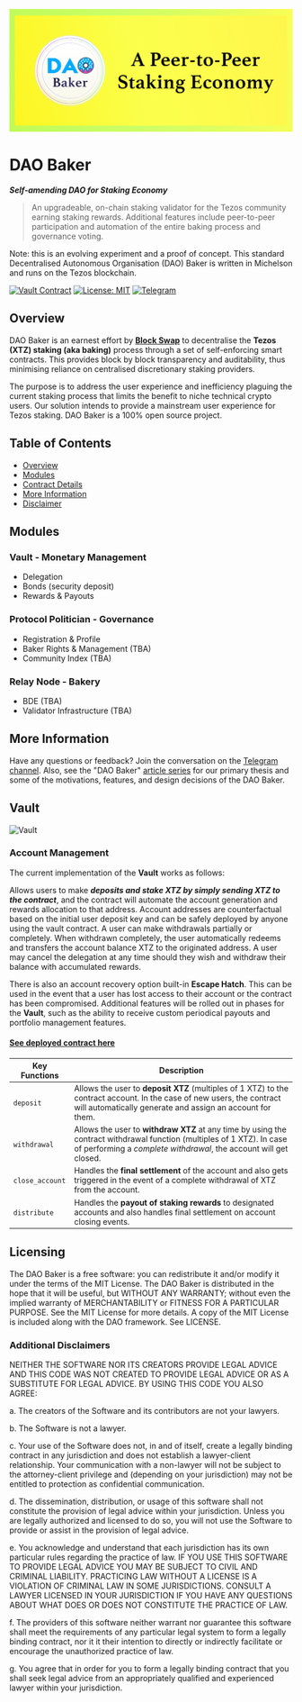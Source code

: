 ![DAObaker banner](images/Github%20banner.png)

# DAO Baker

**_Self-amending DAO for Staking Economy_**
> An upgradeable, on-chain staking validator for the Tezos community earning staking rewards. Additional features include peer-to-peer participation and automation of the entire baking process and governance voting.

Note: this is an evolving experiment and a proof of concept.
This standard Decentralised Autonomous Organisation (DAO) Baker is written in Michelson and runs on the Tezos blockchain.

[![Vault Contract](https://img.shields.io/badge/vault%20contract-2.0-blue
)](https://carthagenet.tzstats.com/KT1J7VKG2JubhZKczCdktQGRhcieTRHbvJfa)
[![License: MIT](https://img.shields.io/badge/license-MIT-green.svg)](LICENSE)
[![Telegram](https://img.shields.io/badge/community-telegram-blueviolet
)](https://t.me/daobaker)


## Overview 

DAO Baker is an earnest effort by **[Block Swap](https://blockswap.xyz)** to decentralise the **Tezos (XTZ) staking (aka baking)** process through a set of self-enforcing smart contracts. This provides block by block transparency and auditability, thus minimising reliance on centralised discretionary staking providers.

The purpose is to address the user experience and inefficiency plaguing the current staking process that limits the benefit  to niche technical crypto users. Our solution intends to provide a mainstream user experience for Tezos staking.
DAO Baker is a 100% open source project.

## Table of Contents
- [Overview](#overview)
- [Modules](#Modules)
- [Contract Details](#vault)
- [More Information](#more-information)
- [Disclaimer](#Additional-Disclaimers)

## Modules

### Vault - Monetary Management
- Delegation
- Bonds (security deposit)
- Rewards & Payouts

### Protocol Politician  - Governance 
- Registration & Profile 
- Baker Rights & Management (TBA) 
- Community Index (TBA)

### Relay Node - Bakery
- BDE (TBA)
- Validator Infrastructure (TBA)

## More Information

Have any questions or feedback? Join the conversation on the [Telegram channel](https://t.me/daobaker/). Also, see the "DAO Baker" [article series](https://medium.com/@blockswap_hq/) for our primary thesis and some of the motivations, features, and design decisions of the DAO Baker.


## Vault

![Vault](https://i.ibb.co/h87mLK0/nitromethane-burning-inside-of-a-whoosh-bottle-in-super-slow-motion.gif)

### Account Management   

The current implementation of the **Vault** works as follows:

Allows users to make **_deposits and stake XTZ by simply sending XTZ to the contract_**, and the contract will automate the account generation and rewards allocation to that address. Account addresses are counterfactual based on the initial user deposit key and can be safely deployed by anyone using the vault contract. A user can make withdrawals partially or completely. When withdrawn completely, the user automatically redeems and transfers the account balance XTZ to the originated address. A user may cancel the delegation at any time should they wish and withdraw their balance with accumulated rewards.

There is also an account recovery option built-in **Escape Hatch**. This can be used in the event that a user has lost access to their account or the contract has been compromised. Additional features will be rolled out in phases for the **Vault**, such as the ability to receive custom periodical payouts and portfolio management features.


#### [See deployed contract here](https://carthagenet.tzstats.com/KT1J7VKG2JubhZKczCdktQGRhcieTRHbvJfa)

| Key Functions|  Description |
| --- | --- |
|  `deposit` | Allows the user to **deposit XTZ** (multiples of 1 XTZ) to the contract account. In the case of new users, the contract will automatically generate and assign an account for them.|
| `withdrawal` | Allows the user to **withdraw XTZ** at any time by using the contract withdrawal function (multiples of 1 XTZ). In case of performing a _complete withdrawal_, the account will get closed.|
| `close_account` | Handles the **final settlement** of the account and also gets triggered in the event of a complete withdrawal of XTZ from the account.|
| `distribute` | Handles the **payout of staking rewards** to designated accounts and also handles final settlement on account closing events. |


## Licensing

The DAO Baker is a free software: you can redistribute it and/or modify it under the terms of the MIT License.
The DAO Baker is distributed in the hope that it will be useful, but WITHOUT ANY WARRANTY; without even the implied warranty of MERCHANTABILITY or FITNESS FOR A PARTICULAR PURPOSE. See the MIT License for more details.
A copy of the MIT License is included along with the DAO framework. See LICENSE.

### Additional Disclaimers

NEITHER THE SOFTWARE NOR ITS CREATORS PROVIDE LEGAL ADVICE AND THIS CODE WAS NOT CREATED TO PROVIDE LEGAL ADVICE OR AS A SUBSTITUTE FOR LEGAL ADVICE. BY USING THIS CODE YOU ALSO AGREE:

a. The creators of the Software and its contributors are not your lawyers.

b. The Software is not a lawyer.

c. Your use of the Software does not, in and of itself, create a legally binding contract in any jurisdiction and does not establish a lawyer-client relationship. Your communication with a non-lawyer will not be subject to the attorney-client privilege and (depending on your jurisdiction) may not be entitled to protection as confidential communication.

d. The dissemination, distribution, or usage of this software shall not constitute the provision of legal advice within your jurisdiction. Unless you are legally authorized and licensed to do so, you will not use the Software to provide or assist in the provision of legal advice.

e. You acknowledge and understand that each jurisdiction has its own particular rules regarding the practice of law. IF YOU USE THIS SOFTWARE TO PROVIDE LEGAL ADVICE YOU MAY BE SUBJECT TO CIVIL AND CRIMINAL LIABILITY. PRACTICING LAW WITHOUT A LICENSE IS A VIOLATION OF CRIMINAL LAW IN SOME JURISDICTIONS. CONSULT A LAWYER LICENSED IN YOUR JURISDICTION IF YOU HAVE ANY QUESTIONS ABOUT WHAT DOES OR DOES NOT CONSTITUTE THE PRACTICE OF LAW.

f. The providers of this software neither warrant nor guarantee this software shall meet the requirements of any particular legal system to form a legally binding contract, nor it it their intention to directly or indirectly facilitate or encourage the unauthorized practice of law.

g. You agree that in order for you to form a legally binding contract that you shall seek legal advice from an appropriately qualified and experienced lawyer within your jurisdiction.
